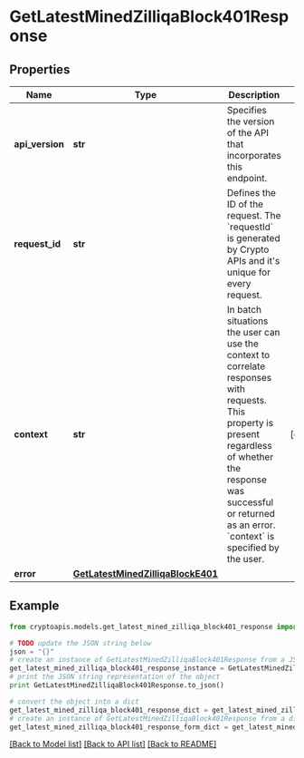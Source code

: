 # GetLatestMinedZilliqaBlock401Response


## Properties
Name | Type | Description | Notes
------------ | ------------- | ------------- | -------------
**api_version** | **str** | Specifies the version of the API that incorporates this endpoint. | 
**request_id** | **str** | Defines the ID of the request. The &#x60;requestId&#x60; is generated by Crypto APIs and it&#39;s unique for every request. | 
**context** | **str** | In batch situations the user can use the context to correlate responses with requests. This property is present regardless of whether the response was successful or returned as an error. &#x60;context&#x60; is specified by the user. | [optional] 
**error** | [**GetLatestMinedZilliqaBlockE401**](GetLatestMinedZilliqaBlockE401.md) |  | 

## Example

```python
from cryptoapis.models.get_latest_mined_zilliqa_block401_response import GetLatestMinedZilliqaBlock401Response

# TODO update the JSON string below
json = "{}"
# create an instance of GetLatestMinedZilliqaBlock401Response from a JSON string
get_latest_mined_zilliqa_block401_response_instance = GetLatestMinedZilliqaBlock401Response.from_json(json)
# print the JSON string representation of the object
print GetLatestMinedZilliqaBlock401Response.to_json()

# convert the object into a dict
get_latest_mined_zilliqa_block401_response_dict = get_latest_mined_zilliqa_block401_response_instance.to_dict()
# create an instance of GetLatestMinedZilliqaBlock401Response from a dict
get_latest_mined_zilliqa_block401_response_form_dict = get_latest_mined_zilliqa_block401_response.from_dict(get_latest_mined_zilliqa_block401_response_dict)
```
[[Back to Model list]](../README.md#documentation-for-models) [[Back to API list]](../README.md#documentation-for-api-endpoints) [[Back to README]](../README.md)


